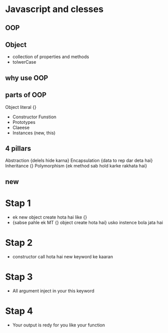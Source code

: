 # Javascript and clesses
## OOP

## Object
- collection of properties and methods
- tolwerCase

## why use OOP

## parts of OOP
Object literal {}

- Constructor Funstion
- Prototypes
- Claeese
- Instances (new, this)

## 4 pillars
Abstraction   {delels hide karna}
Encapsulation {data to rep dar deta hai}
Inheritance   {}
Polymorphism  {ek method sab hold karke rakhata hai}

## new
# Stap 1
- ek new object create hota hai like {}
- {sabse pahle ek MT {} object create hota hai} usko instence bola jata hai

# Stap 2

- constructor call hota hai new keyword ke kaaran

# Stap 3

- All argument inject in your this keyword

# Stap 4

- Your output is redy for you like your function

